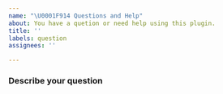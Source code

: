 ```yaml
---
name: "\U0001F914 Questions and Help"
about: You have a quetion or need help using this plugin.
title: ''
labels: question
assignees: ''

---
```


### Describe your question
<!-- A clear and concise description of your question or help wanted.
For example: How can I force the reader sdk collect signature all the time? -->
